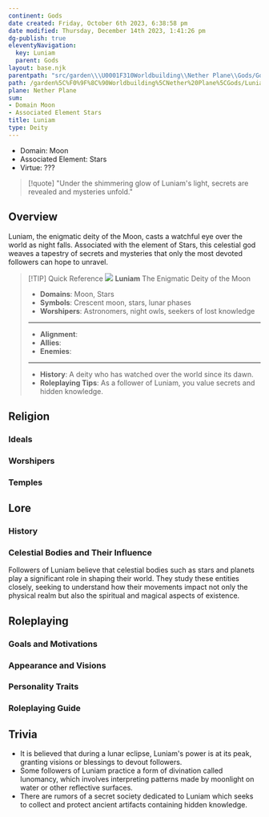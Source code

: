 ```yaml
---
continent: Gods
date created: Friday, October 6th 2023, 6:38:58 pm
date modified: Thursday, December 14th 2023, 1:41:26 pm
dg-publish: true
eleventyNavigation:
  key: Luniam
  parent: Gods
layout: base.njk
parentpath: "src/garden\\\U0001F310Worldbuilding\\Nether Plane\\Gods/Gods.md"
path: /garden%5C%F0%9F%8C%90Worldbuilding%5CNether%20Plane%5CGods/Luniam/
plane: Nether Plane
sum:
- Domain Moon
- Associated Element Stars
title: Luniam
type: Deity
---
```


- Domain: Moon
- Associated Element: Stars
- Virtue: ???

> [!quote] "Under the shimmering glow of Luniam's light, secrets are revealed and mysteries unfold."

## Overview

Luniam, the enigmatic deity of the Moon, casts a watchful eye over the world as night falls. Associated with the element of Stars, this celestial god weaves a tapestry of secrets and mysteries that only the most devoted followers can hope to unravel.

> [!TIP] Quick Reference
> ![](/static/Luniam.png) 
> **Luniam** 
> The Enigmatic Deity of the Moon
>- **Domains**: Moon, Stars
>- **Symbols**: Crescent moon, stars, lunar phases
>- **Worshipers**: Astronomers, night owls, seekers of lost knowledge
> ____
>- **Alignment**: 
>- **Allies**: 
>- **Enemies**: 
>____
>-  **History**: A deity who has watched over the world since its dawn.
>- **Roleplaying Tips**: As a follower of Luniam, you value secrets and hidden knowledge. 

## Religion
### Ideals

### Worshipers

### Temples

## Lore
### History

### Celestial Bodies and Their Influence

Followers of Luniam believe that celestial bodies such as stars and planets play a significant role in shaping their world. They study these entities closely, seeking to understand how their movements impact not only the physical realm but also the spiritual and magical aspects of existence.

## Roleplaying
### Goals and Motivations

### Appearance and Visions

### Personality Traits

### Roleplaying Guide

## Trivia
- It is believed that during a lunar eclipse, Luniam's power is at its peak, granting visions or blessings to devout followers.
- Some followers of Luniam practice a form of divination called lunomancy, which involves interpreting patterns made by moonlight on water or other reflective surfaces.
- There are rumors of a secret society dedicated to Luniam which seeks to collect and protect ancient artifacts containing hidden knowledge.